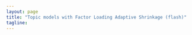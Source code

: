 ```yaml
---
layout: page
title: "Topic models with Factor Loading Adaptive Shrinkage (flash)"
tagline: 
---
```



